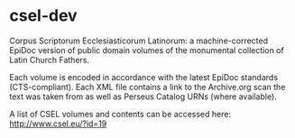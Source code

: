 csel-dev
========

Corpus Scriptorum Ecclesiasticorum Latinorum: a machine-corrected EpiDoc version of public domain volumes of the monumental collection of Latin Church Fathers. 

Each volume is encoded in accordance with the latest EpiDoc standards (CTS-compliant). Each XML file contains a link to the Archive.org scan the text was taken from as well as Perseus Catalog URNs (where available). 

A list of CSEL volumes and contents can be accessed here: http://www.csel.eu/?id=19

